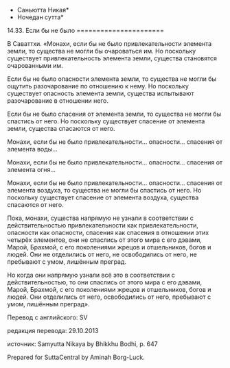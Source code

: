 * Саньютта Никая*
* Ночедан сутта*

14\.33\. Если бы не было
\=\=\=\=\=\=\=\=\=\=\=\=\=\=\=\=\=\=\=\=\=\=

В Саваттхи\. «Монахи, если бы не было привлекательности элемента земли, то существа не могли бы очароваться им\. Но поскольку существует привлекательность элемента земли, существа становятся очарованными им\.

Если бы не было опасности элемента земли, то существа не могли бы ощутить разочарование по отношению к нему\. Но поскольку существует опасность элемента земли, существа испытывают разочарование в отношении него\.

Если бы не было спасения от элемента земли, то существа не могли бы спастись от него\. Но поскольку существует спасение от элемента земли, существа спасаются от него\.

Монахи, если бы не было привлекательности… опасности… спасения от элемента воды…

Монахи, если бы не было привлекательности… опасности… спасения от элемента огня…

Монахи, если бы не было привлекательности… опасности… спасения от элемента воздуха, то существа не могли бы спастись от него\. Но поскольку существует спасение от элемента воздуха, существа спасаются от него\.

Пока, монахи, существа напрямую не узнали в соответствии с действительностью привлекательности как привлекательности, опасности как опасности, спасения как спасения в отношении этих четырёх элементов, они не спаслись от этого мира с его дэвами, Марой, Брахмой, с его поколениями жрецов и отшельников, богов и людей\. Они не отделились от него, не освободились от него, не пребывают с умом, лишённым преград\.

Но когда они напрямую узнали всё это в соответствии с действительностью, то они спаслись от этого мира с его дэвами, Марой, Брахмой, с его поколениями жрецов и отшельников, богов и людей\. Они отделились от него, освободились от него, пребывают с умом, лишённым преград»\.

Перевод с английского: SV

редакция перевода: 29\.10\.2013

источник: Samyutta Nikaya by Bhikkhu Bodhi, p\. 647

Prepared for SuttaCentral by Aminah Borg\-Luck\.